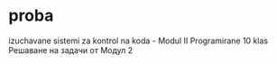 # proba
izuchavane  sistemi za kontrol na koda - Modul II Programirane 10 klas
Решаване на задачи от Модул 2
